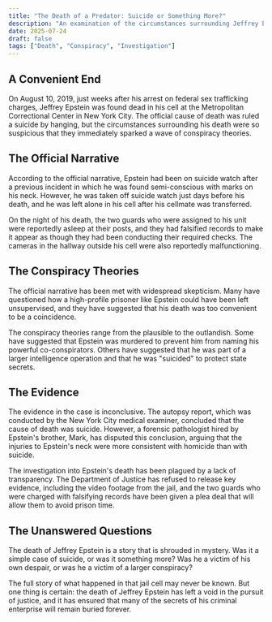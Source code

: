 ```yaml
---
title: "The Death of a Predator: Suicide or Something More?"
description: "An examination of the circumstances surrounding Jeffrey Epstein's death in a Manhattan jail cell, and the conspiracy theories that continue to swirl around his final hours."
date: 2025-07-24
draft: false
tags: ["Death", "Conspiracy", "Investigation"]
---
```


## A Convenient End

On August 10, 2019, just weeks after his arrest on federal sex trafficking charges, Jeffrey Epstein was found dead in his cell at the Metropolitan Correctional Center in New York City. The official cause of death was ruled a suicide by hanging, but the circumstances surrounding his death were so suspicious that they immediately sparked a wave of conspiracy theories.

## The Official Narrative

According to the official narrative, Epstein had been on suicide watch after a previous incident in which he was found semi-conscious with marks on his neck. However, he was taken off suicide watch just days before his death, and he was left alone in his cell after his cellmate was transferred.

On the night of his death, the two guards who were assigned to his unit were reportedly asleep at their posts, and they had falsified records to make it appear as though they had been conducting their required checks. The cameras in the hallway outside his cell were also reportedly malfunctioning.

## The Conspiracy Theories

The official narrative has been met with widespread skepticism. Many have questioned how a high-profile prisoner like Epstein could have been left unsupervised, and they have suggested that his death was too convenient to be a coincidence.

The conspiracy theories range from the plausible to the outlandish. Some have suggested that Epstein was murdered to prevent him from naming his powerful co-conspirators. Others have suggested that he was part of a larger intelligence operation and that he was "suicided" to protect state secrets.

## The Evidence

The evidence in the case is inconclusive. The autopsy report, which was conducted by the New York City medical examiner, concluded that the cause of death was suicide. However, a forensic pathologist hired by Epstein's brother, Mark, has disputed this conclusion, arguing that the injuries to Epstein's neck were more consistent with homicide than with suicide.

The investigation into Epstein's death has been plagued by a lack of transparency. The Department of Justice has refused to release key evidence, including the video footage from the jail, and the two guards who were charged with falsifying records have been given a plea deal that will allow them to avoid prison time.

## The Unanswered Questions

The death of Jeffrey Epstein is a story that is shrouded in mystery. Was it a simple case of suicide, or was it something more? Was he a victim of his own despair, or was he a victim of a larger conspiracy?

The full story of what happened in that jail cell may never be known. But one thing is certain: the death of Jeffrey Epstein has left a void in the pursuit of justice, and it has ensured that many of the secrets of his criminal enterprise will remain buried forever.
